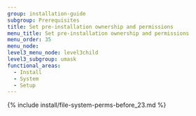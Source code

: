 ```yaml
---
group: installation-guide
subgroup: Prerequisites
title: Set pre-installation ownership and permissions
menu_title: Set pre-installation ownership and permissions
menu_order: 35
menu_node:
level3_menu_node: level3child
level3_subgroup: umask
functional_areas:
  - Install
  - System
  - Setup
---
```


{% include install/file-system-perms-before_23.md %}
